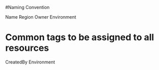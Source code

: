 #Naming Convention

Name
Region
Owner
Environment


# Common tags to be assigned to all resources

CreatedBy
Environment
